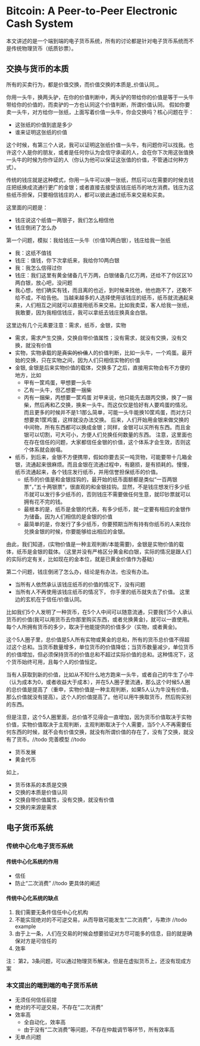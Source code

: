 # Bitcoin: A Peer-to-Peer Electronic Cash System
本文讲述的是一个端到端的电子货币系统，所有的讨论都是针对电子货币系统而不是传统物理货币（纸质钞票）。

## 交换与货币的本质
所有的买卖行为，都是价值交换，而价值交换的本质是_价值认同_。

你用一头牛，换两头驴，在你的价值判断中，两头驴的带给你的价值是等于一头牛带给你的价值的，而卖驴的一方也认同这个价值判断，所谓价值认同。
假如你要卖一头牛，对方给你一张纸，上面写着价值一头牛，你会交换吗？核心问题在于：
- 这张纸的价值到底是多少
- 谁来证明这张纸的价值

这个时候，有第三个人说，我可以证明这张纸价值一头牛，有问题你可以找我。也许这个人是你的朋友，或者是任何你认为会信守承诺的人，会在你下次用这张值换一头牛的时候为你作证的人（你认为他可以保证这张值的价值，不管通过何种方式）。

传统的钱庄就是这种模式，你用一头牛可以换一张纸，然后可以在需要的时候去钱庄把纸换成流通行更广的金银；或者直接去接受该钱庄纸币的地方消费。钱庄为这些纸币担保，只要相信钱庄的人，都可以彼此通过纸币来交易和买卖。


这里面的问题是：
- 钱庄说这个纸值一两银子，我们怎么相信他
- 钱庄倒闭了怎么办

第一个问题，模拟：我给钱庄一头牛（价值10两白银），钱庄给我一张纸
- 我：这纸不值钱
- 钱庄：值钱，你下次拿纸来，我给你10两白银
- 我：我怎么信得过你
- 钱庄：我们这里有黄金储备几千万两，白银储备几亿万两，还给不了你区区10两白银，放心吧，没问题
- 我心想，他们确实有钱，而且离的也近，到时候来找他，他也跑不了，还敢不给不成，不给告他。
当越来越多的人选择使用该钱庄的纸币，纸币就流通起来来，人们相互之间就可以直接用纸币来交易。比如我卖菜，客人给我一张纸，我敢要，因为我相信钱庄，我可以拿纸去钱庄换真金白银。

这里边有几个元素要注意：需求，纸币，金银，实物
- 需求，需求产生交换，交换自带价值属性；没有需求，就没有交换，没有交换，就没有价值
- 实物，实物承载的是~~真实的价值~~人的价值判断，比如一头牛，一个鸡蛋。最开始的交换，只在实物之间，因为人们只相信实物的价值
- 金银, 金银是后来实物价值的载体，交换多了之后，直接用实物会有不方便的地方，比如
	- 甲有一筐鸡蛋，甲想要一头牛
	- 乙有一头牛，但乙想要一捆柴
	- 丙有一捆柴，丙想要一筐鸡蛋
	对甲来说，他只能先去跟丙交换，换了一捆柴，然后再和乙交换，换来一头牛。而这仅仅是恰好有人要鸡蛋的情况。而且更多的时候并不是1:1那么简单，可能一头牛能换10筐鸡蛋，而对方只想要卖1筐鸡蛋，这样就没办法交换。
	后来，人们开始用金银来做交换的中间物，所有东西都可以换成金银；同样，金银可以买所有东西。而且金银可以切割，可大可小，方便人们兑换任何数量的东西。
	注意，这里面也在存在信任的问题，大家都信任金银的价值，这个体系才会生效，否则这个体系就会崩塌。
- 纸币，到后来，金银不方便携带，假如你要去买一吨货物，可能要带十几箱金银，流通起来很麻烦。而且金银在流通过程中，有磨损，是有损耗的。慢慢，纸币流通起来，各个钱庄发行纸币，并用信誉担保纸币的价值。
	- 纸币的价值是和金银挂钩的，最开始的纸币面额都是类似“一百两银票“，”五十两银票“，很直观的和金银挂钩。显然，不是钱庄想发行多少纸币就可以发行多少纸币的，否则钱庄不需要做任何生意，就印钞票就可以拥有花不完的钱。
	- 最根本的是，纸币是金银的代表，有多少纸币，就一定要有相应的金银作为储备。因为人们相信的是金银的价值
	- 最简单的是，你发行了多少纸币，你要预期当所有持有你纸币的人来找你兑换金银的时候，你要能够给出相应的金银。

由此，我们知道，(实物价值是一种主观判断/本能需要)，金银是实物价值的载体，纸币是金银的载体。（这里并没有严格区分黄金和白银，实际的情况是跟人们的实际约定有关，比如现在的金本位，就是已黄金价值作为基础）

第二个问题，钱庄倒闭了怎么办，结论是有办法，也没有办法。
- 当所有人依然承认该钱庄纸币的价值的情况下，没有问题
- 当所有人不再使用该钱庄纸币的情况下， 你手里的纸币就失去了价值。
这里边的玄机在于信任/价值认同。

比如我们5个人发明了一种货币，在5个人中间可以随意流通，只要我们5个人承认货币的价值(我可以用货币去你那里购买东西，或者兑换黄金)，就可以一直使用。每个人所拥有货币的多少，取决于他能提供的价值多少（实物，或者黄金)。

这个5人圈子里，总价值是5人所有实物或黄金的总和，所有的货币总价值不得超过这个总和。当货币数量增多，单位货币的价值降低；当货币数量减少，单位货币的价值增加，但必须保持货币的价值总和不超过实际价值的总和。这种情况下，这个货币始终可用，且每个人的价值恒定。

当有人获取到新的价值，比如从不知什么地方跑来一头牛，或者自己的牛生了小牛（认为成本为0，或者收益大于成本），并在5人圈子里流通，那么这个时候5人圈的总价值是提高了（重申，实物价值是一种主观判断，如果5人认为牛没有价值，那么价值就没有提高）。这个人的价值提高了。他可以用牛换取货币，然后购买别的东西。

但是注意，这个5人圈里面，总价值不见得会一直增加，因为货币价值取决于实物价值，实物价值取决于主观判断，主观判断取决于个人需要，当5个人不再需要任何东西的时候，就不会有价值交换，就没有所谓价值的存在了，没有了交换，就没有了货币。//todo 完善模型
//todo
- 货币发展
- 黄金代币


如上，
- 货币体系的本质是交换
- 交换的本质是价值认同
- 交换自带价值属性，没有交换，就没有价值
- 交换的来源是需求


## 电子货币系统

### 传统中心化电子货币系统
#### 传统中心化系统的作用
- 信任
- 防止“二次消费”
//todo 更具体的阐述

#### 传统中心化系统的缺点
1. 我们需要无条件信任中心化机构
2. 不能实现绝对的不可逆交易，从而导致可能发生“二次消费”，与欺诈 //todo example
3. 由于上一条，人们在交易的时候会想要验证对方尽可能多的信息，目的就是确保对方是可信任的
4. 效率

注： 第2，3条问题，可以通过物理货币解决，但是在虚拟货币上，还没有现成方案

### 本文提出的端到端的电子货币系统
- 无须任何信任前提
- 绝对的不可逆交易，不存在“二次消费”
- 效率高
	- 全自动化，效率高
	- 由于没有“二次消费”等问题，不存在仲裁调节等环节，所有效率高
- 无单点问题
